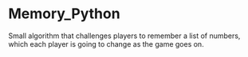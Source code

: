 # Memory_Python
Small algorithm that challenges players to remember a list of numbers, which each player is going to change as the game goes on.

